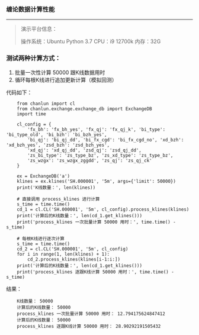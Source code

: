 ### 缠论数据计算性能

---

> 演示平台信息：
>
> 操作系统：Ubuntu
> Python 3.7
> CPU：i9 12700k
> 内存：32G

### 测试两种计算方式：

1. 批量一次性计算 50000 跟K线数据用时
2. 循环每根K线进行追加更新计算（模拟回测）

代码如下：

        from chanlun import cl
        from chanlun.exchange.exchange_db import ExchangeDB
        import time
        
        cl_config = {
            'fx_bh': 'fx_bh_yes', 'fx_qj': 'fx_qj_k', 'bi_type': 'bi_type_old', 'bi_bzh': 'bi_bzh_yes',
            'bi_qj': 'bi_qj_dd', 'bi_fx_cgd': 'bi_fx_cgd_no', 'xd_bzh': 'xd_bzh_yes', 'zsd_bzh': 'zsd_bzh_yes',
            'xd_qj': 'xd_qj_dd', 'zsd_qj': 'zsd_qj_dd',
            'zs_bi_type': 'zs_type_bz', 'zs_xd_type': 'zs_type_bz',
            'zs_wzgx': 'zs_wzgx_zggdd', 'zs_qj': 'zs_qj_ck'
        }
        
        ex = ExchangeDB('a')
        klines = ex.klines('SH.000001', '5m', args={'limit': 50000})
        print('K线数量：', len(klines))
        
        # 直接调用 process_klines 进行计算
        s_time = time.time()
        cd_1 = cl.CL('SH.000001', '5m', cl_config).process_klines(klines)
        print('计算后的K线数量：', len(cd_1.get_klines()))
        print('process_klines 一次批量计算 50000 用时：', time.time() - s_time)
        
        # 每根K线进行逐次计算
        s_time = time.time()
        cd_2 = cl.CL('SH.000001', '5m', cl_config)
        for i in range(1, len(klines) + 1):
            cd_2.process_klines(klines[i-1:i:])
        print('计算后的K线数量：', len(cd_1.get_klines()))
        print('process_klines 逐跟K线计算 50000 用时：', time.time() - s_time)

结果：

        K线数量： 50000
        计算后的K线数量： 50000
        process_klines 一次批量计算 50000 用时： 12.794175624847412
        计算后的K线数量： 50000
        process_klines 逐跟K线计算 50000 用时： 28.90292191505432